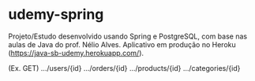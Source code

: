 # udemy-spring
Projeto/Estudo desenvolvido usando Spring e PostgreSQL, com base nas aulas de Java do prof. Nélio Alves. Aplicativo em produção no Heroku (https://java-sb-udemy.herokuapp.com/).

(Ex. GET) .../users/{id}  .../orders/{id}  .../products/{id}  .../categories/{id}
